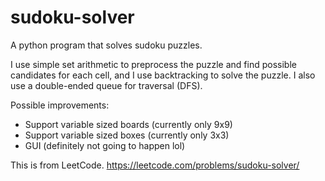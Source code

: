 # sudoku-solver
A python program that solves sudoku puzzles.

I use simple set arithmetic to preprocess the puzzle and find possible candidates for each cell,
and I use backtracking to solve the puzzle. I also use a double-ended queue for traversal (DFS).

Possible improvements:
  - Support variable sized boards (currently only 9x9)
  - Support variable sized boxes (currently only 3x3)
  - GUI (definitely not going to happen lol)
  
This is from LeetCode. https://leetcode.com/problems/sudoku-solver/
